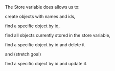 
The Store variable does allows us to:

create objects with names and ids,

find a specific object by id,

find all objects currently stored in the store variable,

find a specific object by id and delete it

and (stretch goal)

find a specific object by id and update it.